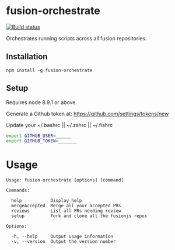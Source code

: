 # fusion-orchestrate

[![Build status](https://badge.buildkite.com/d1aeec2079f4e24ac331c9a91a1cdaf681e96b86f9a0897a8c.svg?branch=master)](https://buildkite.com/uberopensource/fusion-orchestrate)

Orchestrates running scripts across all fusion repositories.

## Installation

```
npm install -g fusion-orchestrate
```

## Setup

Requires node 8.9.1 or above.

Generate a Github token at: https://github.com/settings/tokens/new

Update your ~/.bashrc || ~/.zshrc || ~/.fishrc
```bash
export GITHUB_USER=______
export GITHUB_TOKEN=_______
```

# Usage

```
Usage: fusion-orchestrate [options] [command]

Commands:

  help           Display help
  mergeAccepted  Merge all your accepted PRs
  reviews        List all PRs needing review
  setup          Fork and clone all the fusionjs repos

Options:

  -h, --help     Output usage information
  -v, --version  Output the version number
```
